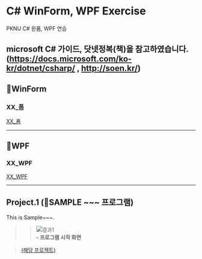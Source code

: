 # C# WinForm, WPF Exercise

PKNU C# 윈폼, WPF 연습


microsoft C# 가이드, 닷넷정복(책)을 참고하였습니다.</br>
(https://docs.microsoft.com/ko-kr/dotnet/csharp/ , http://soen.kr/)
------------------------
## 📕WinForm

### XX_폼
[XX_폼](chap03)


------------------------
## 📙WPF

### XX_WPF
[XX_WPF](chap07)

------------------------
## Project.1 (📑SAMPLE ~~~ 프로그램)
This is Sample~~~.</br>

>>![결과1](images/1_1.JPG "프로그램 시작 화면")  
>>__- 프로그램 시작 화면__
>     
>           
>     

>[(해당 프로젝트)](MINI_PROJECT)
